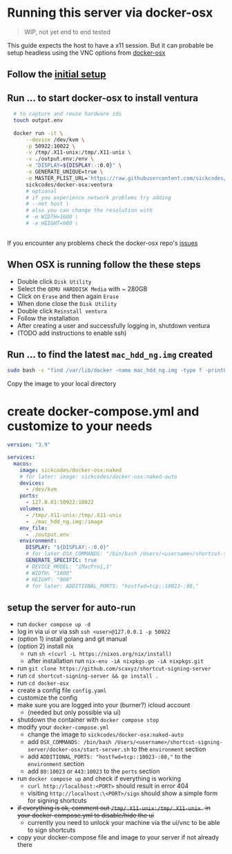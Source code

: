 # Running this server via docker-osx
> WIP, not yet end to end tested

This guide expects the host to have a x11 session.
But it can probable be setup headless using the VNC options from [docker-osx](https://github.com/sickcodes/Docker-OSX#building-a-headless-container-that-allows-insecure-vnc-on-localhost-for-local-use-only)

## Follow the [initial setup](https://github.com/sickcodes/Docker-OSX#initial-setup)

## Run ... to start docker-osx to install ventura
```bash
  # to capture and reuse hardware ids
  touch output.env
  
  docker run -it \
      --device /dev/kvm \
      -p 50922:10022 \
      -v /tmp/.X11-unix:/tmp/.X11-unix \
      -v ./output.env:/env \
      -e "DISPLAY=${DISPLAY:-:0.0}" \
      -e GENERATE_UNIQUE=true \
      -e MASTER_PLIST_URL='https://raw.githubusercontent.com/sickcodes/osx-serial-generator/master/config-custom.plist' \
      sickcodes/docker-osx:ventura
      # optional
      # if you experience network problems try adding
      # --net host \
      # also you can change the resolution with
      # -e WIDTH=1600 \
      # -e HEIGHT=900 \
  
```
If you encounter any problems check the docker-osx repo's [issues](https://github.com/sickcodes/Docker-OSX/issues)

## When OSX is running follow the these steps

- Double click `Disk Utility`
- Select the `QEMU HARDDISK Media` with ~ 280GB
- Click on `Erase` and then again `Erase`
- When done close the `Disk Utility`
- Double click `Reinstall ventura`
- Follow the installation
- After creating a user and successfully logging in, shutdown ventura
- (TODO add instructions to enable ssh)

## Run ... to find the latest  `mac_hdd_ng.img` created
```bash
sudo bash -c "find /var/lib/docker -name mac_hdd_ng.img -type f -print0 | xargs -0 ls -lt | head -1"
```

Copy the image to your local directory

# create docker-compose.yml and customize to your needs
```yaml
version: "3.9"

services:
  macos:
    image: sickcodes/docker-osx:naked
    # for later: image: sickcodes/docker-osx:naked-auto
    devices:
      - /dev/kvm
    ports:
      - 127.0.01:50922:10022
    volumes:
      - /tmp/.X11-unix:/tmp/.X11-unix 
      - ./mac_hdd_ng.img:/image
    env_file:
      - ./output.env
    environment:
      DISPLAY: "${DISPLAY:-:0.0}"
      # for later OSX_COMMANDS: "/bin/bash /Users/<username>/shortcut-signing-server/docker-osx/start-server.sh"
      GENERATE_SPECIFIC: true
      # DEVICE_MODEL: "iMacPro1,1"
      # WIDTH: "1600"
      # HEIGHT: "900"
      # for later: ADDITIONAL_PORTS: "hostfwd=tcp::10023-:80,"


```

## setup the server for auto-run
- run `docker compose up -d`
- log in via ui or via ssh `ssh <user>@127.0.0.1 -p 50922`
- (option 1) install golang and git manual
- (option 2) install nix
  - run `sh <(curl -L https://nixos.org/nix/install)`
  - after installation run `nix-env -iA nixpkgs.go -iA nixpkgs.git`
- run `git clone https://github.com/scaxyz/shortcut-signing-server`
- run `cd shortcut-signing-server && go install .`
- run `cd docker-osx`
- create a config file `config.yaml`
- customize the config
- make sure you are logged into your (burner?) icloud account
  - (needed but only possible via ui) 
- shutdown the container with `docker compose stop`
- modify your `docker-compose.yml`
  - change the image to `sickcodes/docker-osx:naked-auto`
  - add `OSX_COMMANDS: /bin/bash /Users/<username>/shortcut-signing-server/docker-osx/start-server.sh` to the `environment` section
  - add `ADDITIONAL_PORTS: "hostfwd=tcp::10023-:80,"` to the `environment` section
  - add `80:10023` or `443:10023` to the `ports` section
- run `docker compose up` and check if everything is working
  - `curl http://localhost:<PORT>` should result in error 404
  - visiting `http://localhost:\<PORT>/sign` should show a simple form for signing shortcuts
- ~~if everything is ok, comment out  `/tmp/.X11-unix:/tmp/.X11-unix ` in your docker-compose.yml to disable/hide the ui~~
  - currently you need to unlock your machine via the ui/vnc to be able to sign shortcuts
- copy your docker-compose file and image to your server if not already there
